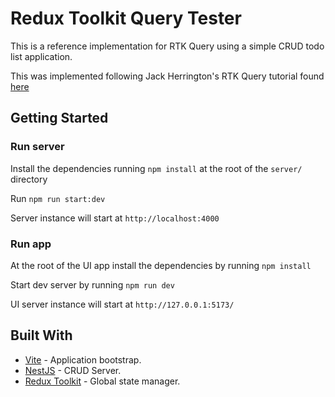 # Redux Toolkit Query Tester

This is a reference implementation for RTK Query using a simple CRUD todo list application.

This was implemented following Jack Herrington's RTK Query tutorial found [here](https://www.youtube.com/watch?v=LDS1ll93P-s)

## Getting Started

### Run server

Install the dependencies running `npm install` at the root of the `server/` directory

Run `npm run start:dev`

Server instance will start at `http://localhost:4000`

### Run app

At the root of the UI app install the dependencies by running `npm install`

Start dev server by running `npm run dev`

UI server instance will start at `http://127.0.0.1:5173/`

## Built With

- [Vite](https://vitejs.dev/guide/) - Application bootstrap.
- [NestJS](https://mariadb.org/) - CRUD Server.
- [Redux Toolkit](https://redux-toolkit.js.org/) - Global state manager.
